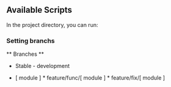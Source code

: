 ## Available Scripts

In the project directory, you can run:

### Setting branchs

** Branches **

- Stable - development

- [ module ]    * feature/func/[ module ]
                * feature/fix/[ module ]
